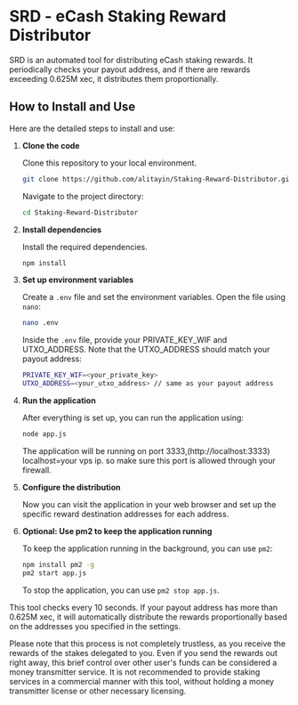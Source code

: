 # SRD - eCash Staking Reward Distributor

SRD is an automated tool for distributing eCash staking rewards. It periodically checks your payout address, and if there are rewards exceeding 0.625M xec, it distributes them proportionally.

## How to Install and Use

Here are the detailed steps to install and use:

1. **Clone the code**

    Clone this repository to your local environment.

    ```bash
    git clone https://github.com/alitayin/Staking-Reward-Distributor.git
    ```

    Navigate to the project directory:

    ```bash
    cd Staking-Reward-Distributor
    ```

2. **Install dependencies**

    Install the required dependencies.

    ```bash
    npm install
    ```

3. **Set up environment variables**

    Create a `.env` file and set the environment variables. Open the file using `nano`:

    ```bash
    nano .env
    ```

    Inside the `.env` file, provide your PRIVATE_KEY_WIF and UTXO_ADDRESS. Note that the UTXO_ADDRESS should match your payout address:

    ```bash
    PRIVATE_KEY_WIF=<your_private_key>
    UTXO_ADDRESS=<your_utxo_address> // same as your payout address
    ```

4. **Run the application**

    After everything is set up, you can run the application using:

    ```bash
    node app.js
    ```

    The application will be running on port 3333,(http://localhost:3333) localhost=your vps ip.  so make sure this port is allowed through your firewall.

5. **Configure the distribution**

    Now you can visit the application in your web browser and set up the specific reward destination addresses for each address.

6. **Optional: Use pm2 to keep the application running**

    To keep the application running in the background, you can use `pm2`:

    ```bash
    npm install pm2 -g
    pm2 start app.js
    ```

    To stop the application, you can use `pm2 stop app.js`.


This tool checks every 10 seconds. If your payout address has more than 0.625M xec, it will automatically distribute the rewards proportionally based on the addresses you specified in the settings.

Please note that this process is not completely trustless, as you receive the rewards of the stakes delegated to you. Even if you send the rewards out right away, this brief control over other user's funds can be considered a money transmitter service. It is not recommended to provide staking services in a commercial manner with this tool, without holding a money transmitter license or other necessary licensing.

